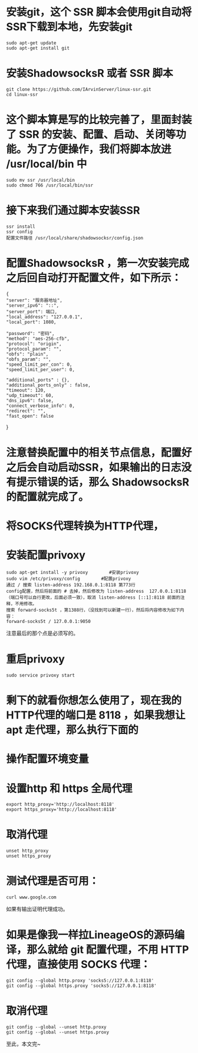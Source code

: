 # 安装git，这个 SSR 脚本会使用git自动将SSR下载到本地，先安装git
    sudo apt-get update 
    sudo apt-get install git 
# 安装ShadowsocksR 或者 SSR 脚本
    git clone https://github.com/IArvinServer/linux-ssr.git    
    cd linux-ssr 
# 这个脚本算是写的比较完善了，里面封装了 SSR 的安装、配置、启动、关闭等功能。为了方便操作，我们将脚本放进 /usr/local/bin 中
    sudo mv ssr /usr/local/bin 
    sudo chmod 766 /usr/local/bin/ssr 
# 接下来我们通过脚本安装SSR
    ssr install 
    ssr config 
    配置文件路径 /usr/local/share/shadowsocksr/config.json
# 配置ShadowsocksR ，第一次安装完成之后回自动打开配置文件，如下所示：
    {
    "server": "服务器地址",
    "server_ipv6": "::",
    "server_port": 端口,
    "local_address": "127.0.0.1",
    "local_port": 1080,

    "password": "密码",
    "method": "aes-256-cfb",
    "protocol": "origin",
    "protocol_param": "",
    "obfs": "plain",
    "obfs_param": "",
    "speed_limit_per_con": 0,
    "speed_limit_per_user": 0,

    "additional_ports" : {}, 
    "additional_ports_only" : false, 
    "timeout": 120,
    "udp_timeout": 60,
    "dns_ipv6": false,
    "connect_verbose_info": 0,
    "redirect": "",
    "fast_open": false
}
# 注意替换配置中的相关节点信息，配置好之后会自动启动SSR，如果输出的日志没有提示错误的话，那么 ShadowsocksR 的配置就完成了。
# 将SOCKS代理转换为HTTP代理，
# 安装配置privoxy

    sudo apt-get install -y privoxy        #安装privoxy
    sudo vim /etc/privoxy/config        #配置privoxy
    通过 / 搜索 listen-address 192.168.0.1:8118 第773行
    config配置，然后将前面的 # 去掉，然后修改为 listen-address  127.0.0.1:8118 
    （端口号可以自行更改，后面必须一致），取消 listen-address [::1]:8118 前面的注释，不用修改。
    搜索 forward-socks5t ，第1388行，（没找到可以新建一行），然后将内容修改为如下内容：
    forward-socks5t / 127.0.0.1:9050
注意最后的那个点是必须写的。
# 重启privoxy
    sudo service privoxy start
# 剩下的就看你想怎么使用了，现在我的HTTP代理的端口是 8118 ，如果我想让 apt 走代理，那么执行下面的
# 操作配置环境变量
# 设置http 和 https 全局代理
    export http_proxy='http://localhost:8118' 
    export https_proxy='http://localhost:8118' 
# 取消代理
    unset http_proxy 
    unset https_proxy 
# 测试代理是否可用：
    curl www.google.com 
 如果有输出证明代理成功。
# 如果是像我一样拉LineageOS的源码编译，那么就给 git 配置代理，不用 HTTP 代理，直接使用 SOCKS 代理：
    git config --global http.proxy 'socks5://127.0.0.1:8118' 
    git config --global https.proxy 'socks5://127.0.0.1:8118' 
# 取消代理
    git config --global --unset http.proxy 
    git config --global --unset https.proxy 
至此，本文完~
